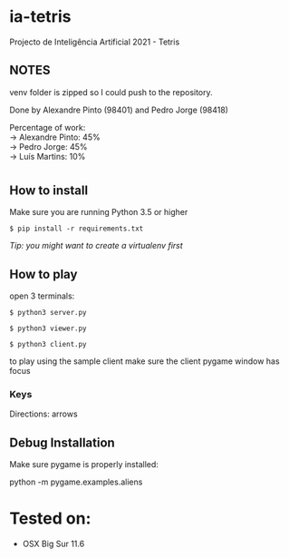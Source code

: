 # ia-tetris
Projecto de Inteligência Artificial 2021 - Tetris

## NOTES

venv folder is zipped so I could push to the repository.

Done by Alexandre Pinto (98401) and Pedro Jorge (98418)

Percentage of work:\
-> Alexandre Pinto: 45%\
-> Pedro Jorge: 45%\
-> Luís Martins: 10%

#

## How to install

Make sure you are running Python 3.5 or higher

`$ pip install -r requirements.txt`

*Tip: you might want to create a virtualenv first*

## How to play

open 3 terminals:

`$ python3 server.py`

`$ python3 viewer.py`

`$ python3 client.py`

to play using the sample client make sure the client pygame window has focus

### Keys

Directions: arrows

## Debug Installation

Make sure pygame is properly installed:

python -m pygame.examples.aliens

# Tested on:
- OSX Big Sur 11.6

